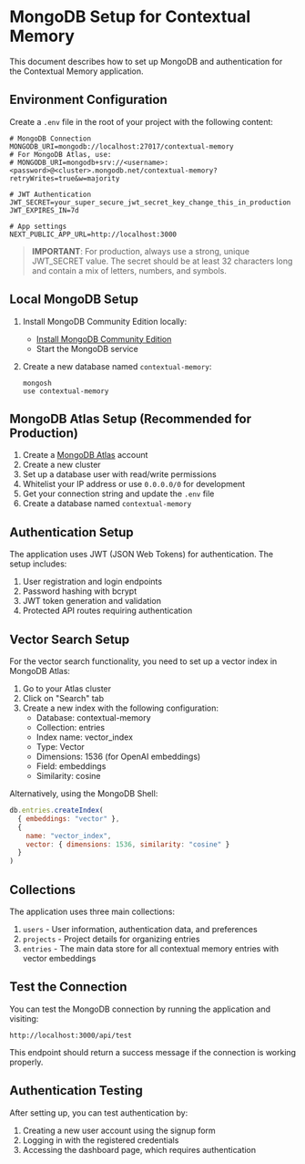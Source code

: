 # MongoDB Setup for Contextual Memory

This document describes how to set up MongoDB and authentication for the Contextual Memory application.

## Environment Configuration

Create a `.env` file in the root of your project with the following content:

```env
# MongoDB Connection
MONGODB_URI=mongodb://localhost:27017/contextual-memory
# For MongoDB Atlas, use:
# MONGODB_URI=mongodb+srv://<username>:<password>@<cluster>.mongodb.net/contextual-memory?retryWrites=true&w=majority

# JWT Authentication
JWT_SECRET=your_super_secure_jwt_secret_key_change_this_in_production
JWT_EXPIRES_IN=7d

# App settings
NEXT_PUBLIC_APP_URL=http://localhost:3000
```

> **IMPORTANT**: For production, always use a strong, unique JWT_SECRET value. The secret should be at least 32 characters long and contain a mix of letters, numbers, and symbols.

## Local MongoDB Setup

1. Install MongoDB Community Edition locally:
   - [Install MongoDB Community Edition](https://www.mongodb.com/docs/manual/administration/install-community/)
   - Start the MongoDB service

2. Create a new database named `contextual-memory`:
   ```
   mongosh
   use contextual-memory
   ```

## MongoDB Atlas Setup (Recommended for Production)

1. Create a [MongoDB Atlas](https://www.mongodb.com/cloud/atlas/register) account
2. Create a new cluster
3. Set up a database user with read/write permissions
4. Whitelist your IP address or use `0.0.0.0/0` for development
5. Get your connection string and update the `.env` file
6. Create a database named `contextual-memory`

## Authentication Setup

The application uses JWT (JSON Web Tokens) for authentication. The setup includes:

1. User registration and login endpoints
2. Password hashing with bcrypt
3. JWT token generation and validation
4. Protected API routes requiring authentication

## Vector Search Setup

For the vector search functionality, you need to set up a vector index in MongoDB Atlas:

1. Go to your Atlas cluster
2. Click on "Search" tab
3. Create a new index with the following configuration:
   - Database: contextual-memory
   - Collection: entries
   - Index name: vector_index
   - Type: Vector
   - Dimensions: 1536 (for OpenAI embeddings)
   - Field: embeddings
   - Similarity: cosine

Alternatively, using the MongoDB Shell:

```javascript
db.entries.createIndex(
  { embeddings: "vector" },
  {
    name: "vector_index",
    vector: { dimensions: 1536, similarity: "cosine" }
  }
)
```

## Collections

The application uses three main collections:

1. `users` - User information, authentication data, and preferences
2. `projects` - Project details for organizing entries
3. `entries` - The main data store for all contextual memory entries with vector embeddings

## Test the Connection

You can test the MongoDB connection by running the application and visiting:

```
http://localhost:3000/api/test
```

This endpoint should return a success message if the connection is working properly. 

## Authentication Testing

After setting up, you can test authentication by:

1. Creating a new user account using the signup form
2. Logging in with the registered credentials
3. Accessing the dashboard page, which requires authentication 